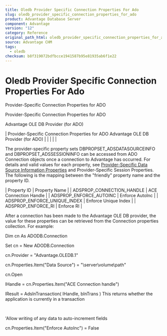 ```yaml
---
title: Oledb Provider Specific Connection Properties For Ado
slug: oledb_provider_specific_connection_properties_for_ado
product: Advantage Database Server
component: Advantage
version: "12"
category: Reference
original_path_html: oledb_provider_specific_connection_properties_for_ado.htm
source: Advantage CHM
tags:
  - oledb
checksum: b8f319072bdfbcce1941587b95e81935ab6f1e22
---
```


# Oledb Provider Specific Connection Properties For Ado

Provider-Specific Connection Properties for ADO

Provider-Specific Connection Properties for ADO

Advantage OLE DB Provider (for ADO)

| Provider-Specific Connection Properties for ADO  Advantage OLE DB Provider (for ADO) |  |  |  |  |

The provider-specific property sets DBPROPSET\_ADSDATASOURCEINFO and DBPROPSET\_ADSSESSIONINFO can be accessed from ADO Connection objects once a connection to Advantage has occurred. For details and valid values for each property, see [Provider-Specific Data Source Information Properties](oledb_provider_specific_data_source_information_properties.md) and Provider-Specific Session Properties. The following is the mapping between the "friendly" property name and the property ID.

| Property ID | Property Name |
| ADSPROP\_CONNECTION\_HANDLE | ACE Connection Handle |
| ADSPROP\_ENFORCE\_AUTOINC | Enforce AutoInc |
| ADSPROP\_ENFORCE\_UNIQUE\_INDEX | Enforce Unique Index |
| ADSPROP\_ENFORCE\_RI | Enforce RI |

After a connection has been made to the Advantage OLE DB provider, the value for these properties can be retrieved from the Connection properties collection. For example:

Dim cn As ADODB.Connection

Set cn = New ADODB.Connection

cn.Provider = "Advantage.OLEDB.1"

cn.Properties.Item("Data Source") = "\\server\volume\path"

cn.Open

lHandle = cn.Properties.Item("ACE Connection handle")

lResult = AdsInTransaction( lHandle, bInTrans ) This returns whether the application is currently in a transaction

 

'Allow writing of any data to auto-increment fields

cn.Properties.Item("Enforce AutoInc") = False
